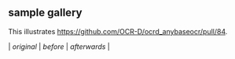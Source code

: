 ## sample gallery

This illustrates https://github.com/OCR-D/ocrd_anybaseocr/pull/84.

| *original* | *before* | *afterwards* |
